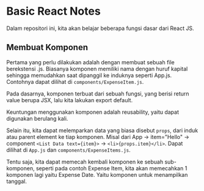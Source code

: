 # Basic React Notes

Dalam repositori ini, kita akan belajar beberapa fungsi dasar dari React JS.

## Membuat Komponen

Pertama yang perlu dilakukan adalah dengan membuat sebuah file berekstensi .js. Biasanya komponen memiliki nama dengan huruf kapital sehingga memudahkan saat dipanggil ke induknya seperti App.js. Contohnya dapat dilihat di `components/ExpenseItem.js`.

Pada dasarnya, komponen terbuat dari sebuah fungsi, yang berisi return value berupa JSX, lalu kita lakukan export default.

Keuntungan menggunakan komponen adalah reusability, yaitu dapat digunakan berulang kali.

Selain itu, kita dapat melemparkan data yang biasa disebut `props`, dari induk atau parent element ke tiap komponen. Misal dari App -> item="Hello" -> component `<List Data text={item}>` -> `<li>{props.item}</li>`. Dapat dilihat di `App.js` dan `components/ExpenseItems.js`.

Tentu saja, kita dapat memecah kembali komponen ke sebuah sub-komponen, seperti pada contoh Expense Item, kita akan memecahkan 1 komponen lagi yaitu Expense Date. Yaitu komponen untuk menampilkan tanggal.

